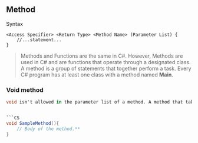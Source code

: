 ## Method

Syntax
```
<Access Specifier> <Return Type> <Method Name> (Parameter List) {
    //...statement...
}
```

> Methods and Functions are the same in C#.                                                                                   However, Methods are used in C# and are functions that operate through a designated class. A method is a group of statements that together perform a task. Every C# program has at least one class with a method named **Main**.

### Void method
```CS
void isn't allowed in the parameter list of a method. A method that takes no parameters and returns no value, the return type is “void”.


```CS
void SampleMethod(){
	// Body of the method.**
}
```

